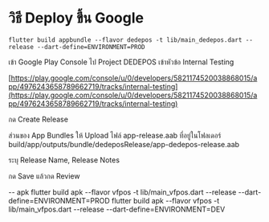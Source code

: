 # วิธี Deploy ขึ้น Google

```
flutter build appbundle --flavor dedepos -t lib/main_dedepos.dart --release --dart-define=ENVIRONMENT=PROD
```


เข้า Google Play Console  ไป Project DEDEPOS เข้าหัวข้อ Internal Testing

[https://play.google.com/console/u/0/developers/5821174520038868015/app/4976243658789662719/tracks/internal-testing](https://play.google.com/console/u/0/developers/5821174520038868015/app/4976243658789662719/tracks/internal-testing)

กด Create Release

ส่วนของ App Bundles ให้ Upload ไฟล์ app-release.aab ที่อยู่ในโฟลเดอร์ build/app/outputs/bundle/dedeposRelease/app-dedepos-release.aab

ระบุ Release Name, Release Notes

กด Save แล้วกด Review

-- apk
flutter build apk --flavor vfpos -t lib/main_vfpos.dart --release --dart-define=ENVIRONMENT=PROD
flutter build apk --flavor vfpos -t lib/main_vfpos.dart --release --dart-define=ENVIRONMENT=DEV